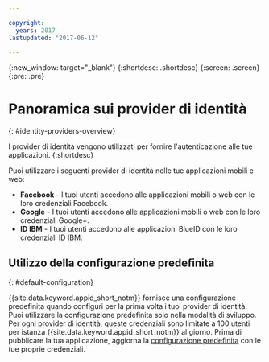 ```yaml
---

copyright:
  years: 2017
lastupdated: "2017-06-12"

---
```


{:new_window: target="_blank"}
{:shortdesc: .shortdesc}
{:screen: .screen}
{:pre: .pre}

# Panoramica sui provider di identità
{: #identity-providers-overview}

I provider di identità vengono utilizzati per fornire l'autenticazione alle tue applicazioni.
{:shortdesc}

Puoi utilizzare i seguenti provider di identità nelle tue applicazioni mobili e web:

* **Facebook** - I tuoi utenti accedono alle applicazioni mobili o web con le loro credenziali Facebook. 
* **Google** - I tuoi utenti accedono alle applicazioni mobili o web con le loro credenziali Google+. 
* **ID IBM** - I tuoi utenti accedono alle applicazioni BlueID con le loro credenziali ID IBM.


## Utilizzo della configurazione predefinita
{: #default-configuration}

{{site.data.keyword.appid_short_notm}} fornisce una configurazione predefinita quando configuri per la prima volta i tuoi provider di identità. Puoi utilizzare la configurazione predefinita solo nella modalità di sviluppo. Per ogni provider di identità, queste credenziali sono limitate a 100 utenti per istanza {{site.data.keyword.appid_short_notm}} al giorno. Prima di pubblicare la tua applicazione, aggiorna la [configurazione predefinita](/docs/services/appid/identity-providers.html) con le tue proprie credenziali.
